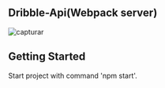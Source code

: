 ## Dribble-Api(Webpack server)

![capturar](https://user-images.githubusercontent.com/13081442/30778406-9135f9b4-a0ab-11e7-9614-896bdee20f85.PNG)

## Getting Started

Start project with command 'npm start'.